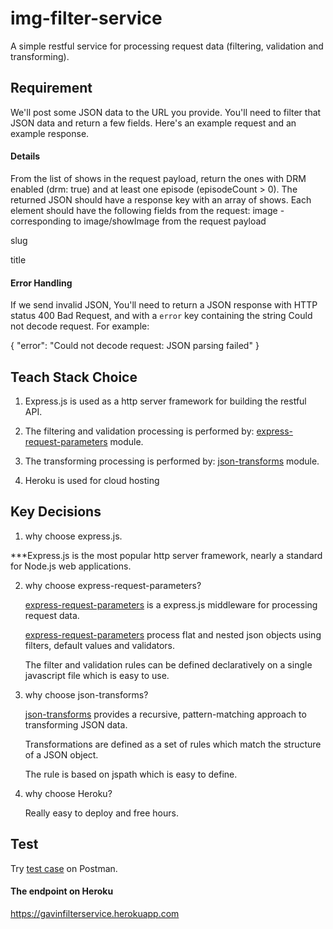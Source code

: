 # img-filter-service
A simple restful service for processing request data (filtering, validation and transforming).

## Requirement

We'll post some JSON data to the URL you provide. You'll need to filter that JSON data and return a few fields. Here's an example request and an example response.

#### Details

From the list of shows in the request payload, return the ones with DRM enabled (drm: true) and at least one episode (episodeCount > 0).
The returned JSON should have a response key with an array of shows. Each element should have the following fields from the request:
image - corresponding to image/showImage from the request payload

slug

title

#### Error Handling

If we send invalid JSON, You'll need to return a JSON response with HTTP status 400 Bad Request, and with a `error` key containing the string Could not decode request. For example:

{
    "error": "Could not decode request: JSON parsing failed"
}

## Teach Stack Choice
1. Express.js is used as a http server framework for building the restful API.

2. The filtering and validation processing is performed by:
[express-request-parameters](https://github.com/Jokero/express-request-parameters) module.

3. The transforming  processing is performed by:
[json-transforms](https://github.com/ColinEberhardt/json-transforms) module.

4. Heroku is used for cloud hosting

## Key Decisions
1. why choose express.js.

***Express.js is the most popular http server framework,  nearly a standard for Node.js web applications.

2. why choose express-request-parameters?

   [express-request-parameters](https://github.com/Jokero/express-request-parameters) is a express.js middleware for processing request data.

   [express-request-parameters](https://github.com/Jokero/express-request-parameters) process flat and nested json objects using filters, default values and validators.

   The filter and validation rules can be defined declaratively on a single javascript file which is easy to use.

2. why choose json-transforms?

   [json-transforms](https://github.com/ColinEberhardt/json-transforms) provides a recursive, pattern-matching approach to transforming JSON data.

   Transformations are defined as a set of rules which match the structure of a JSON object.

   The rule is based on jspath which is easy to define.

4. why choose Heroku?

   Really easy to deploy and free hours.

## Test
Try [test case](https://www.getpostman.com/collections/2591454a5eb9f0758f1d) on Postman.

#### The endpoint on Heroku

https://gavinfilterservice.herokuapp.com


